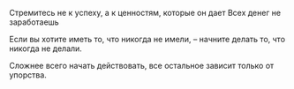 Стремитесь не к успеху, а к ценностям, которые он дает
Всех денег не заработаешь

Если вы хотите иметь то, что никогда не имели, – начните делать то, что никогда не делали. 

Сложнее всего начать действовать, все остальное зависит только от упорства.
